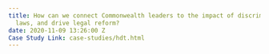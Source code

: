 ```yaml
---
title: How can we connect Commonwealth leaders to the impact of discriminatory colonial
  laws, and drive legal reform?
date: 2020-11-09 13:26:00 Z
Case Study Link: case-studies/hdt.html
---
```


